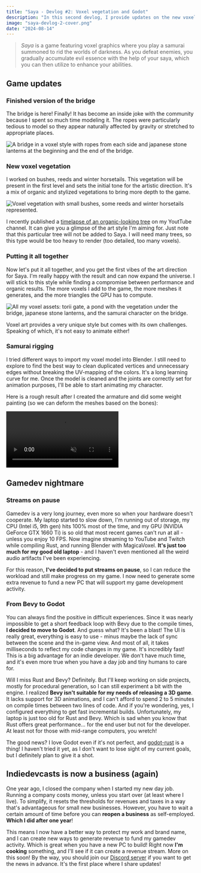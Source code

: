 ```yaml
---
title: "Saya - Devlog #2: Voxel vegetation and Godot"
description: "In this second devlog, I provide updates on the new voxel vegetation, the switch to Godot, and information about my company."
image: "saya-devlog-2-cover.png"
date: "2024-08-14"
---
```


> *Saya* is a game featuring voxel graphics where you play a samurai summoned to rid the worlds of
darkness. As you defeat enemies, you gradually accumulate evil essence with the help of your saya,
which you can then utilize to enhance your abilities.

## Game updates

### Finished version of the bridge

The bridge is here! Finally! It has become an inside joke with the community because I spent so much time modeling it.
The ropes were particularly tedious to model so they appear naturally affected by gravity or stretched to appropriate places.

<img src="/images/blog/saya-devlog-2/final-bridge.png" class="mx-auto max-size-xl" alt="A bridge in a voxel style with ropes from each side and japanese stone lanterns at the beginning and the end of the bridge."/>

### New voxel vegetation

I worked on bushes, reeds and winter horsetails. This vegetation will be present in the first level and sets the initial tone for the artistic direction. It's a mix of organic and stylized vegetations to bring more depth to the game.

<img src="/images/blog/saya-devlog-2/vegetation.png" class="mx-auto max-size-xl" alt="Voxel vegetation with small bushes, some reeds and winter horsetails represented."/>

I recently published a [timelapse of an organic-looking tree](https://youtu.be/s_WjR8kd1pc?feature=shared) on my YoutTube channel. It can give you a glimpse of the art style I'm aiming for. Just note that this particular tree will not be added to Saya. I will need many trees, so this type would be too heavy to render (too detailed, too many voxels).

### Putting it all together

Now let's put it all together, and you get the first vibes of the art direction for Saya. I'm really happy with the result and can now expand the universe. I will stick to this style while finding a compromise between performance and organic results. The more voxels I add to the game, the more meshes it generates, and the more triangles the GPU has to compute.

<img src="/images/blog/saya-devlog-2/saya-devlog-2-cover.png" class="mx-auto max-size-xl" alt="All my voxel assets: torii gate, a pond with the vegetation under the bridge, japanese stone lanterns, and the samurai character on the bridge."/>

Voxel art provides a very unique style but comes with its own challenges. Speaking of which, it's not easy to animate
either!

### Samurai rigging

I tried different ways to import my voxel model into Blender. I still need to explore to find the best way to clean duplicated vertices and unnecessary edges without breaking the UV-mapping of the colors. It's a long learning curve for me. Once the model is cleaned and the joints are correctly set for animation purposes, I'll be able to start animating my character.

Here is a rough result after I created the armature and did some weight painting (so we can deform the meshes based on
the bones):

<video muted autoplay loop class="mx-auto">
    <source src="/images/blog/saya-devlog-2/samurai-rig.webm" type="video/webm">
    Your browser does not support webm videos.
</video>

## Gamedev nightmare

### Streams on pause

Gamedev is a very long journey, even more so when your hardware doesn't cooperate. My laptop started to slow down, I'm running out of storage, my CPU (Intel i5, 9th gen) hits 100% most of the time, and my GPU (NVIDIA GeForce GTX 1660 Ti) is so old that most recent games can't run at all - unless you enjoy 10 FPS. Now imagine streaming to YouTube and Twitch while compiling Rust, and running Blender with MagicaVoxel. **It's just too much for my good old laptop** - and I haven't even mentioned all the weird audio artifacts I've been experiencing.

For this reason, **I've decided to put streams on pause**, so I can reduce the workload and still make progress on my game. I now need to generate some extra revenue to fund a new PC that will support my game development activity.

### From Bevy to Godot

You can always find the positive in difficult experiences. Since it was nearly impossible to get a short feedback loop with Bevy due to the compile times, **I decided to move to Godot**. And guess what? It's been a blast! The UI is really great, everything is easy to use - minus maybe the lack of sync between the scene and the in-game view. And most of all, it takes milliseconds to reflect my code changes in my game. It's incredibly fast! This is a big advantage for an indie developer. We don't have much time, and it's even more true when you have a day job and tiny humans to care for.

Will I miss Rust and Bevy? Definitely. But I'll keep working on side projects, mostly for procedural generation, so I can still experiment a bit with the engine. I realized **Bevy isn't suitable for my needs of releasing a 3D game**. It lacks support for 3D animations, and I can't afford to spend 2 to 5 minutes on compile times between two lines of code. And if you're wondering, yes, I configured everything to get fast incremental builds. Unfortunately, my laptop is just too old for Rust and Bevy. Which is sad when you know that Rust offers great performance... for the end user but not for the developer. At least not for those with mid-range computers, you wretch!

The good news? I love Godot even if it's not perfect, and [godot-rust](https://godot-rust.github.io/) is a thing! I haven't tried it yet, as I don't want to lose sight of my current goals, but I definitely plan to give it a shot.

## Indiedevcasts is now a business (again)

One year ago, I closed the company when I started my new day job. Running a company costs money, unless you start over (at least where I live). To simplify, it resets the thresholds for revenues and taxes in a way that's advantageous for small new businesses. However, you have to wait a certain amount of time before you can **reopen a business** as self-employed. **Which I did after one year**!

This means I now have a better way to protect my work and brand name, and I can create new ways to generate revenue to fund my gamedev activity. Which is great when you have a new PC to build! Right now **I'm cooking** something, and I'll see if it can create a revenue stream. More on this soon! By the way, you should join our [Discord server](https://discord.gg/AvfZTmw9YM) if you want to get the news in advance. It's the first place where I share updates!
